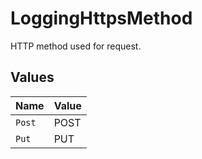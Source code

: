 # LoggingHttpsMethod

HTTP method used for request.


## Values

| Name   | Value  |
| ------ | ------ |
| `Post` | POST   |
| `Put`  | PUT    |
